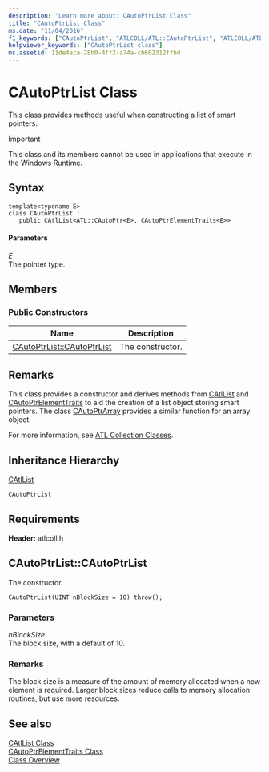 ```yaml
---
description: "Learn more about: CAutoPtrList Class"
title: "CAutoPtrList Class"
ms.date: "11/04/2016"
f1_keywords: ["CAutoPtrList", "ATLCOLL/ATL::CAutoPtrList", "ATLCOLL/ATL::CAutoPtrList::CAutoPtrList"]
helpviewer_keywords: ["CAutoPtrList class"]
ms.assetid: 11de4aca-28b0-4ff2-a74a-cb602312ffbd
---
```

# CAutoPtrList Class

This class provides methods useful when constructing a list of smart pointers.

> [!IMPORTANT]
> This class and its members cannot be used in applications that execute in the Windows Runtime.

## Syntax

```
template<typename E>
class CAutoPtrList :
   public CAtlList<ATL::CAutoPtr<E>, CAutoPtrElementTraits<E>>
```

#### Parameters

*E*<br/>
The pointer type.

## Members

### Public Constructors

|Name|Description|
|----------|-----------------|
|[CAutoPtrList::CAutoPtrList](#cautoptrlist)|The constructor.|

## Remarks

This class provides a constructor and derives methods from [CAtlList](../../atl/reference/catllist-class.md) and [CAutoPtrElementTraits](../../atl/reference/cautoptrelementtraits-class.md) to aid the creation of a list object storing smart pointers. The class [CAutoPtrArray](../../atl/reference/cautoptrarray-class.md) provides a similar function for an array object.

For more information, see [ATL Collection Classes](../../atl/atl-collection-classes.md).

## Inheritance Hierarchy

[CAtlList](../../atl/reference/catllist-class.md)

`CAutoPtrList`

## Requirements

**Header:** atlcoll.h

## <a name="cautoptrlist"></a> CAutoPtrList::CAutoPtrList

The constructor.

```
CAutoPtrList(UINT nBlockSize = 10) throw();
```

### Parameters

*nBlockSize*<br/>
The block size, with a default of 10.

### Remarks

The block size is a measure of the amount of memory allocated when a new element is required. Larger block sizes reduce calls to memory allocation routines, but use more resources.

## See also

[CAtlList Class](../../atl/reference/catllist-class.md)<br/>
[CAutoPtrElementTraits Class](../../atl/reference/cautoptrelementtraits-class.md)<br/>
[Class Overview](../../atl/atl-class-overview.md)
